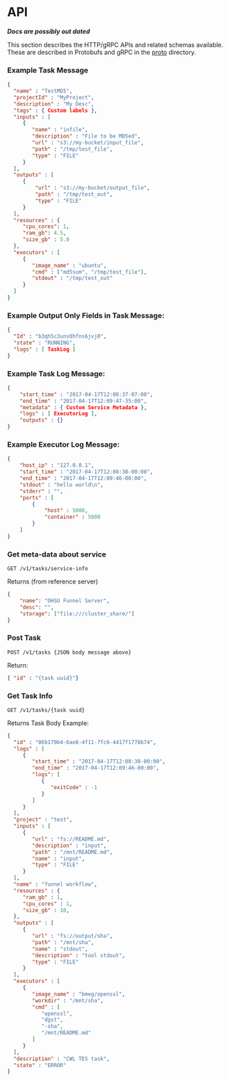# API

***Docs are possibly out dated***

This section describes the HTTP/gRPC APIs and related schemas available. These are described in Protobufs and gRPC in the [proto](../src/funnel/proto) directory.

### Example Task Message
```json
{
  "name" : "TestMD5",
  "projectId" : "MyProject",
  "description" : "My Desc",
  "tags" : { Custom labels },
  "inputs" : [
     {
        "name" : "infile",
        "description" : "File to be MD5ed",
        "url" : "s3://my-bucket/input_file",
        "path" : "/tmp/test_file",
        "type" : "FILE"
     }
  ],
  "outputs" : [
     {
         "url" : "s3://my-bucket/output_file",
         "path" : "/tmp/test_out",
         "type" : "FILE"
     }
  ],
  "resources" : {
     "cpu_cores": 1,
     "ram_gb": 4.5,
     "size_gb" : 5.0
  },
  "executors" : [
     {
        "image_name" : "ubuntu",
        "cmd" : ["md5sum", "/tmp/test_file"],
        "stdout" : "/tmp/test_out"
     }
  ]
}
```

### Example Output Only Fields in Task Message:
```json
{
  "Id" : "b3qh5c3uns0hfns6jvj0",
  "state" : "RUNNING",
  "logs" : [ TaskLog ]
}
```

### Example Task Log Message:
```json
{
    "start_time" : "2017-04-17T12:08:37-07:00",
    "end_time" : "2017-04-17T12:09:47-35:00",
    "metadata" : { Custom Service Metadata },
    "logs" : [ ExecutorLog ],
    "outputs" : {}
}
```

### Example Executor Log Message:
```json
{
    "host_ip" : "127.0.0.1",
    "start_time" : "2017-04-17T12:08:38-00:00",
    "end_time" : "2017-04-17T12:09:46-00:00",
    "stdout" : "hello world\n",
    "stderr" : "",
    "ports" : [
        {
            "host" : 5000,
            "container" : 5000
        }
    ]
}
```

### Get meta-data about service
```
GET /v1/tasks/service-info
```

Returns (from reference server)
```json
{
    "name": "OHSU Funnel Server",
    "desc": "",
    "storage": ["file:///cluster_share/"]
}
```


### Post Task
```
POST /v1/tasks {JSON body message above}
```

Return:
```json
{ "id" : "{task uuid}"}
```

### Get Task Info
```
GET /v1/tasks/{task uuid}
```

Returns Task Body Example:
```json
{
  "id" : "06b170b4-6ae8-4f11-7fc6-4417f1778b74",
  "logs" : [
     {
        "start_time" : "2017-04-17T12:08:38-00:00",
        "end_time" : "2017-04-17T12:09:46-00:00",
        "logs": [
           {
              "exitCode" : -1
           }
        ]
     }
  ],
  "project" : "test",
  "inputs" : [
     {
        "url" : "fs://README.md",
        "description" : "input",
        "path" : "/mnt/README.md",
        "name" : "input",
        "type" : "FILE"
     }
  ],
  "name" : "funnel workflow",
  "resources" : {
     "ram_gb" : 1,
     "cpu_cores" : 1,
     "size_gb" : 10,
  },
  "outputs" : [
     {
        "url" : "fs://output/sha",
        "path" : "/mnt/sha",
        "name" : "stdout",
        "description" : "tool stdout",
        "type" : "FILE"
     }
  ],
  "executors" : [
     {
        "image_name" : "bmeg/openssl",
        "workdir" : "/mnt/sha",
        "cmd" : [
           "openssl",
           "dgst",
           "-sha",
           "/mnt/README.md"
        ]
     }
  ],
  "description" : "CWL TES task",
  "state" : "ERROR"
}
```
